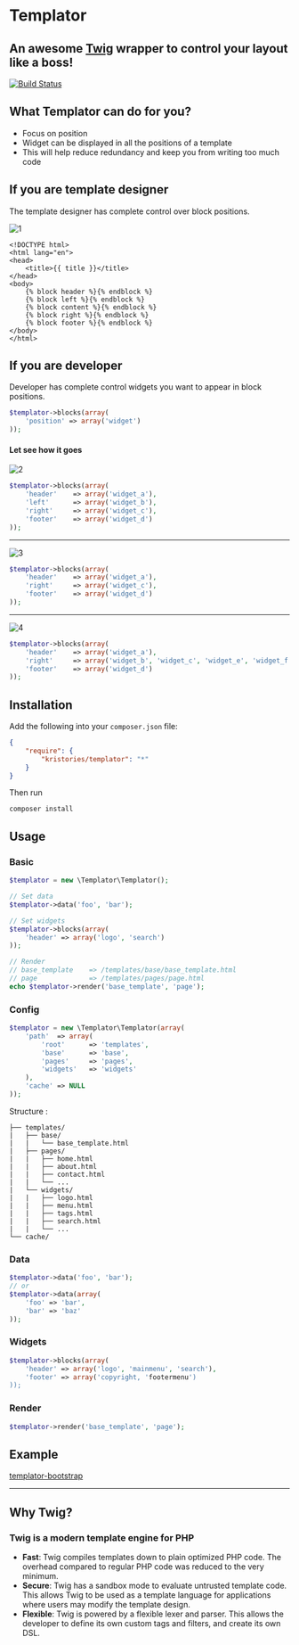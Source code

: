 # Templator
## An awesome [Twig](http://twig.sensiolabs.org) wrapper to control your layout like a boss!

[![Build Status](https://travis-ci.org/Kristories/Templator.png)](https://travis-ci.org/Kristories/Templator)

## What Templator can do for you?

- Focus on position
- Widget can be displayed in all the positions of a template
- This will help reduce redundancy and keep you from writing too much code


## If you are template designer

The template designer has complete control over block positions.

![1](assets/1.png)
   
    <!DOCTYPE html>
    <html lang="en">
    <head>
        <title>{{ title }}</title>
    </head>
    <body>
        {% block header %}{% endblock %}
        {% block left %}{% endblock %}
        {% block content %}{% endblock %}
        {% block right %}{% endblock %}
        {% block footer %}{% endblock %}
    </body>
    </html>
    
## If you are developer

Developer has complete control widgets you want to appear in block positions.

```php
$templator->blocks(array(
    'position' => array('widget')
));
```

#### Let see how it goes

![2](assets/2.png)

```php
$templator->blocks(array(
    'header'    => array('widget_a'),
    'left'      => array('widget_b'),
    'right'     => array('widget_c'),
    'footer'    => array('widget_d')
));
```

---

![3](assets/3.png)

```php
$templator->blocks(array(
    'header'    => array('widget_a'),
    'right'     => array('widget_c'),
    'footer'    => array('widget_d')
));
```

---

![4](assets/4.png)

```php
$templator->blocks(array(
    'header'    => array('widget_a'),
    'right'     => array('widget_b', 'widget_c', 'widget_e', 'widget_f'),
    'footer'    => array('widget_d')
));
```


## Installation

Add the following into your `composer.json` file:

```json
{
    "require": {
        "kristories/templator": "*"
    }
}
```

Then run

```
composer install
```


## Usage

### Basic

```php
$templator = new \Templator\Templator();

// Set data
$templator->data('foo', 'bar');

// Set widgets
$templator->blocks(array(
    'header' => array('logo', 'search')
));

// Render
// base_template    => /templates/base/base_template.html
// page             => /templates/pages/page.html
echo $templator->render('base_template', 'page');
```

### Config

```php
$templator = new \Templator\Templator(array(
    'path'  => array(
        'root'      => 'templates',
        'base'      => 'base',
        'pages'     => 'pages',
        'widgets'   => 'widgets'
    ),
    'cache' => NULL
));
```

Structure :

```
├── templates/
|   ├── base/
|   |   └── base_template.html
|   ├── pages/
|   |   ├── home.html
|   |   ├── about.html
|   |   ├── contact.html
|   |   └── ...
|   └── widgets/
|   |   ├── logo.html
|   |   ├── menu.html
|   |   ├── tags.html
|   |   ├── search.html    
|   |   └── ...
└── cache/
```

### Data

```php
$templator->data('foo', 'bar');
// or
$templator->data(array(
    'foo' => 'bar',
    'bar' => 'baz'
));
```

### Widgets

```php
$templator->blocks(array(
    'header' => array('logo', 'mainmenu', 'search'),
    'footer' => array('copyright, 'footermenu')
));
```

### Render

```php
$templator->render('base_template', 'page');
```

## Example

[templator-bootstrap](https://github.com/Kristories/templator-bootstrap)

---

## Why Twig?

### Twig is a modern template engine for PHP

- **Fast**: Twig compiles templates down to plain optimized PHP code. The overhead compared to regular PHP code was reduced to the very minimum.
- **Secure**: Twig has a sandbox mode to evaluate untrusted template code. This allows Twig to be used as a template language for applications where users may modify the template design.
- **Flexible**: Twig is powered by a flexible lexer and parser. This allows the developer to define its own custom tags and filters, and create its own DSL.
